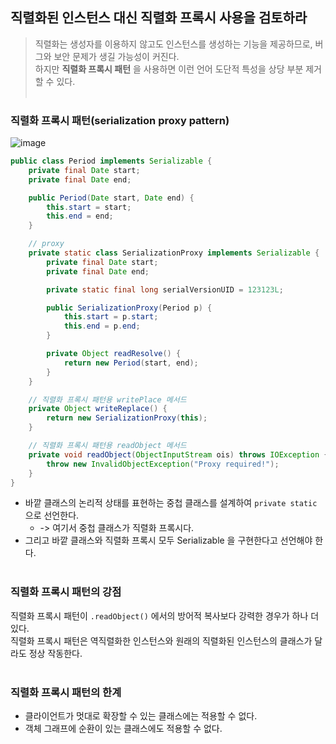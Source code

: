 ## 직렬화된 인스턴스 대신 직렬화 프록시 사용을 검토하라
> 직렬화는 생성자를 이용하지 않고도 인스턴스를 생성하는 기능을 제공하므로, 버그와 보안 문제가 생길 가능성이 커진다.<br>
> 하지만 **직렬화 프록시 패턴** 을 사용하면 이런 언어 도단적 특성을 상당 부분 제거할 수 있다.
<br><br>

### 직렬화 프록시 패턴(serialization proxy pattern)
![image](https://user-images.githubusercontent.com/57446639/165578676-4b510927-0fe6-475b-939a-a2c1108fd3f4.png)
```java
public class Period implements Serializable {
    private final Date start;
    private final Date end;

    public Period(Date start, Date end) {
        this.start = start;
        this.end = end;
    }

    // proxy
    private static class SerializationProxy implements Serializable {
        private final Date start;
        private final Date end;

        private static final long serialVersionUID = 123123L;

        public SerializationProxy(Period p) {
            this.start = p.start;
            this.end = p.end;
        }

        private Object readResolve() {
            return new Period(start, end);
        }
    }

    // 직렬화 프록시 패턴용 writePlace 메서드
    private Object writeReplace() {
        return new SerializationProxy(this);
    }

    // 직렬화 프록시 패턴용 readObject 메서드
    private void readObject(ObjectInputStream ois) throws IOException {
        throw new InvalidObjectException("Proxy required!");
    }
}
```
* 바깥 클래스의 논리적 상태를 표현하는 중첩 클래스를 설계하여 `private static` 으로 선언한다.
  * -> 여기서 중첩 클래스가 직렬화 프록시다.
* 그리고 바깥 클래스와 직렬화 프록시 모두 Serializable 을 구현한다고 선언해야 한다.
<br><br>

### 직렬화 프록시 패턴의 강점
직렬화 프록시 패턴이 `.readObject()` 에서의 방어적 복사보다 강력한 경우가 하나 더 있다.<br>
직렬화 프록시 패턴은 역직렬화한 인스턴스와 원래의 직렬화된 인스턴스의 클래스가 달라도 정상 작동한다.
<br><br>

### 직렬화 프록시 패턴의 한계
* 클라이언트가 멋대로 확장할 수 있는 클래스에는 적용할 수 없다.
* 객체 그래프에 순환이 있는 클래스에도 적용할 수 없다.
